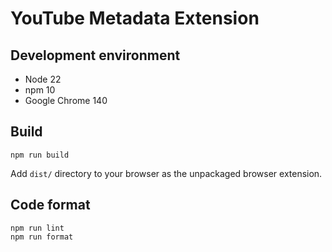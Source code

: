 # YouTube Metadata Extension

## Development environment

- Node 22
- npm 10
- Google Chrome 140

## Build

```shell
npm run build
```

Add `dist/` directory to your browser as the unpackaged browser extension.

## Code format

```shell
npm run lint
npm run format
```
